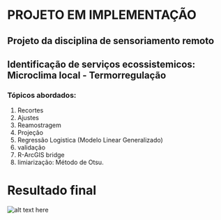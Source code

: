 # PROJETO EM IMPLEMENTAÇÃO
## Projeto da disciplina de sensoriamento remoto
## Identificação de serviços ecossistemicos: Microclima local - Termorregulação
### Tópicos abordados:
1. Recortes
2. Ajustes
3. Reamostragem
4. Projeção
6. Regressão Logistica (Modelo Linear Generalizado) 
7. validação
8. R-ArcGIS bridge
9. limiarização: Método de Otsu.
# Resultado final
![alt text here](prob_map.jpg)
